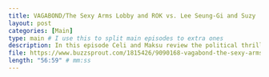 ```yaml
---
title: VAGABOND/The Sexy Arms Lobby and ROK vs. Lee Seung-Gi and Suzy
layout: post
categories: [Main]
type: main # I use this to split main episodes to extra ones
description: In this episode Celi and Maksu review the political thriller drama &quot;VAGABOND&quot;. After a brief summary and introduction to the plot, they discuss the drama in light of the global arms trade, actual corruption cases linked to the Sewol Ferry catastrophe in 2014, as well as the US Military Industrial Complex and its relevance to Korean history. Enjoy everyone!References - Heinrich von Kleist Michael Kohlhaas.- Shadow World Documentary https//shadowworldinvestigations.org/shadow-world-film/- City Hunter- A Korean Odyssey - Jim Glassman, Young-Jin Choi The chaebol and the US military–industrial complex, Cold War geopolitical economy and South Korean ndustrialization; in Environment and Planning A 2014, volume 46, pages 1160–1180. - Military-Industrial Complex https//www.history.com/topics/21st-century/military-industrial-complex - Corruption Tracker South Korea https//corruption-tracker.org/case/south-koreas-aw-159-helicopters 
file: https://www.buzzsprout.com/1815426/9090168-vagabond-the-sexy-arms-lobby-and-rok-vs-lee-seung-gi-and-suzy.mp3 #Link to your .mp3 file
length: "56:59" # mm:ss
---
```

